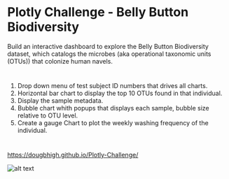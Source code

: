 # Plotly Challenge - Belly Button Biodiversity
Build an interactive dashboard to explore the Belly Button Biodiversity dataset, which catalogs the microbes (aka operational taxonomic units (OTUs)) that colonize human navels.
#
1. Drop down menu of test subject ID numbers that drives all charts.
2. Horizontal bar chart to display the top 10 OTUs found in that individual.
3. Display the sample metadata.
4. Bubble chart whith popups that displays each sample, bubble size relative to OTU level.
5. Create a gauge Chart to plot the weekly washing frequency of the individual.
#
https://dougbhigh.github.io/Plotly-Challenge/ 

![alt text](https://github.com/dougbhigh/Plotly-Challenge/blob/master/data/Bellybutton_Biodiversity.png)